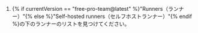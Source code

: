  1. {% if currentVersion == "free-pro-team@latest" %}"Runners（ランナー）"{% else %}"Self-hosted runners（セルフホストランナー）"{% endif %}の下のランナーのリストを見つけてください。
